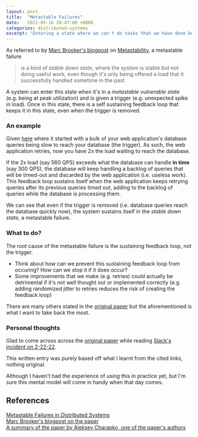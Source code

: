 ```yaml
---
layout: post
title:  "Metastable Failures"
date:   2022-05-16 20:47:00 +0800
categories: distributed-systems
excerpt: "Entering a state where we can't do tasks that we have done before."
---
```


As referred to by [Marc Brooker's blogpost][2] on [Metastability][1], a metastable failure

> is a kind of *stable down state*, where the system is stable but not doing useful work, even though it's only being offered a load that it successfully handled sometime in the past

A system can enter this state when it's in a *metastable vulnerable state* (e.g. being at peak utilization) and is given a trigger (e.g. unexpected spike in load). Once in this state, there is a self sustaining feedback loop that keeps it in this state, even when the trigger is removed.

### An example
Given [here][3] where it started with a bulk of your web application's database queries being slow to reach your database (the trigger). As such, the web application retries, now you have 2x the load waiting to reach the database. 

If the 2x load (say 560 QPS) exceeds what the database can handle **in time** (say 300 QPS), the database will keep handling a backlog of queries that will be timed-out and discarded by the web application (i.e. useless work). This feedback loop sustains itself when the web application keeps retrying queries after its previous queries timed out, adding to the backlog of queries while the database is processing them.

We can see that even if the trigger is removed (i.e. database queries reach the database quickly now), the system sustains itself in the *stable down state*, a metastable failure.

### What to do?  

The root cause of the metastable failure is the sustaining feedback loop, not the trigger.
  - Think about how can we prevent this sustaining feedback loop from occuring? How can we stop it if it does occur? 
  - Some improvements that we make (e.g. retries) could actually be detrimental if it's not well thought out or implemented correctly (e.g. adding randomized jitter to retries reduces the risk of creating the feedback loop)  

There are many others stated in the [original paper][1] but the aforementioned is what I want to take back the most.

### Personal thoughts
Glad to come across across the [original paper][1] while reading [Slack's incident on 2-22-22](https://slack.engineering/slacks-incident-on-2-22-22/). 

This written entry was purely based off what I learnt from the cited links, nothing original. 

Although I haven't had the experience of using this in practice yet, but I'm sure this mental model will come in handy when that day comes. 

## References
[Metastable Failures in Distributed Systems][1] \
[Marc Brooker's blogpost on the paper][2] \
[A summary of the paper by Aleksey Charapko, one of the paper's authors][3]

[1]: <https://sigops.org/s/conferences/hotos/2021/papers/hotos21-s11-bronson.pdf>
[2]: <https://brooker.co.za/blog/2021/05/24/metastable.html>
[3]: <http://charap.co/metastable-failures-in-distributed-systems/>
